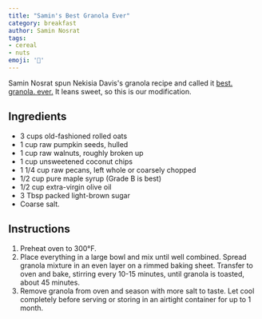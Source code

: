 ```yaml
---
title: "Samin's Best Granola Ever"
category: breakfast
author: Samin Nosrat
tags:
- cereal
- nuts
emoji: '🥜'
---
```


Samin Nosrat spun Nekisia Davis's granola recipe and called it [best. granola. ever.](https://ciaosamin.com/ciao/granola) It leans sweet, so this is our modification.

## Ingredients

* 3 cups old-fashioned rolled oats
* 1 cup raw pumpkin seeds, hulled
* 1 cup raw walnuts, roughly broken up
* 1 cup unsweetened coconut chips
* 1 1/4 cup raw pecans, left whole or coarsely chopped
* 1/2 cup pure maple syrup (Grade B is best)
* 1/2 cup extra-virgin olive oil
* 3 Tbsp packed light-brown sugar
* Coarse salt.

## Instructions

1. Preheat oven to 300°F.
2. Place everything in a large bowl and mix until well combined. Spread granola mixture in an even layer on a rimmed baking sheet.
   Transfer to oven and bake, stirring every 10-15 minutes, until granola is toasted, about 45 minutes.
3. Remove granola from oven and season with more salt to taste. Let cool completely before serving or storing in an airtight container for up to 1 month.
